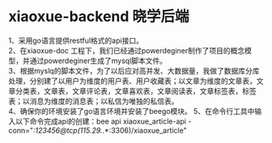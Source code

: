 # xiaoxue-backend 晓学后端  
1、采用go语言提供restful格式的api接口。    
2、在xiaoxue-doc 工程下，我们已经通过powerdeginer制作了项目的概念模型，并通过powerdeginer生成了mysql脚本文件。    
3、根据myslq的脚本文件，为了以后应对高并发、大数据量，我做了数据库分库处理，分别建了以用户为维度的用户表、用户收藏表；以文章为维度的文章表，文章分类表，文章表，文章评论表，文章喜欢表，文章阅读表，文章标签表，标签表；以消息为维度的消息表；以私信为唯独的私信表。   
4、确保你的环境安装了go语言环境并安装了beego模块。
5、在命令行工具中输入以下命令完成api的创建：bee api xiaoxue_article-api -conn="*:123456@tcp(115.29.*.*:3306)/xiaoxue_article"
